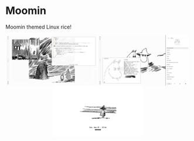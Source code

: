# Moomin

Moomin themed Linux rice!

<p align="center">
  <img align="center" width="49%" src="https://github.com/mart-mihkel/moomin/blob/master/assets/screenshots/floating.png?raw=true" />
  <img align="center" width="49%" src="https://github.com/mart-mihkel/moomin/blob/master/assets/screenshots/fetch.png?raw=true" />
  <img align="center" width="49%" src="https://github.com/mart-mihkel/moomin/blob/master/assets/screenshots/lock.png?raw=true" />
</p>
